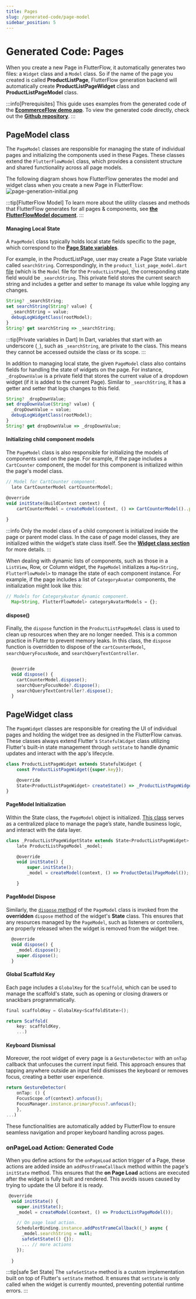 ```yaml
---
title: Pages
slug: /generated-code/page-model
sidebar_position: 5
---
```


# Generated Code: Pages

When you create a new Page in FlutterFlow, it automatically generates two files: a `Widget` class and a `Model` class. So if the name of the page you created is called **ProductListPage**, FlutterFlow generation backend will automatically create **ProductListPageWidget** class and **ProductListPageModel** class. 

:::info[Prerequisites]
This guide uses examples from the generated code of the **[EcommerceFlow demo app](https://bit.ly/ff-docs-demo-v1)**. To view the generated code directly, check out the **[Github repository](https://github.com/FlutterFlow/sample-apps/tree/main/ecommerce_flow)**.
:::

## PageModel class

 The `PageModel` classes are responsible for managing the state of individual pages and initializing the components used in these Pages. These classes extend the `FlutterFlowModel` class, which provides a consistent structure and shared functionality across all page models.

The following diagram shows how FlutterFlow generates the model and widget class when you create a new Page in FlutterFlow: 
![page-generation-initial.png](imgs/page-generation-initial.png)

:::tip[FlutterFlow Model]
To learn more about the utility classes and methods that FlutterFlow generates for all pages & components, see [**the FlutterFlowModel document**](flutterflow-model.md). 
:::



#### Managing Local State

A `PageModel` class typically holds local state fields specific to the page, which correspond to the **[Page State variables](../resources/ui/pages/page-lifecycle.md#page-state)**. 

For example, in the ProductListPage, user may create a Page State variable called `searchString`. Correspondingly, in the `product_list_page_model.dart` [file](https://github.com/FlutterFlow/sample-apps/blob/main/ecommerce_flow/lib/product/product_list_page/product_list_page_model.dart) (which is the `Model` file for the `ProductListPage`), the corresponding state field would be `_searchString`. This private field stores the current search string and includes a getter and setter to manage its value while logging any changes.

```js
String? _searchString;
set searchString(String? value) {
  _searchString = value;
  debugLogWidgetClass(rootModel);
}
String? get searchString => _searchString;
```

:::tip[Private variables in Dart]
In Dart, variables that start with an underscore (`_`), such as `_searchString`, are private to the class. This means they cannot be accessed outside the class or its scope.
:::

In addition to managing local state, the given `PageModel` class also contains fields for handling the state of widgets on the page. For instance, `_dropDownValue` is a private field that stores the current value of a dropdown widget (if it is added to the current Page). Similar to `_searchString`, it has a getter and setter that logs changes to this field.

```js
String? _dropDownValue;
set dropDownValue(String? value) {
  _dropDownValue = value;
  debugLogWidgetClass(rootModel);
}
String? get dropDownValue => _dropDownValue;
```

#### Initializing child component models
The `PageModel` class is also responsible for initializing the models of components used on the page. For example, if the page includes a `CartCounter` component, the model for this component is initialized within the page's model class.

```js
// Model for CartCounter component.
  late CartCounterModel cartCounterModel;

@override
void initState(BuildContext context) {
    cartCounterModel = createModel(context, () => CartCounterModel()..parentModel = this);
    
}
```
:::info
Only the model class of a child component is initialized inside the page or parent model class. In the case of page model classes, they are initialized within the widget’s state class itself. See the **[Widget class section](#pagewidget-class)** for more details.
:::

When dealing with dynamic lists of components, such as those in a `ListView`, Row, or Column widget, the `PageModel` initializes a `Map<String, FlutterFlowModel>` to manage the state of each component instance. For example, if the page includes a list of `CategoryAvatar` components, the initialization might look like this:

```js
// Models for CategoryAvatar dynamic component.
  Map<String, FlutterFlowModel> categoryAvatarModels = {};
```

#### dispose()

Finally, the `dispose` function in the `ProductListPageModel` class is used to clean up resources when they are no longer needed. This is a common practice in Flutter to prevent memory leaks.  In this class, the `dispose` function is overridden to dispose of the `cartCounterModel`, `searchQueryFocusNode`, and `searchQueryTextController`.

```js

  @override
  void dispose() {
    cartCounterModel.dispose();
    searchQueryFocusNode?.dispose();
    searchQueryTextController?.dispose();
  }
```


## PageWidget class

The `PageWidget` classes are responsible for creating the UI of individual pages and holding the widget tree as designed in the FlutterFlow canvas. These classes always extend Flutter's `StatefulWidget` class utilizing Flutter's built-in state management through `setState` to handle dynamic updates and interact with the app's lifecycle.

```js
class ProductListPageWidget extends StatefulWidget {
    const ProductListPageWidget({super.key});

    @override
    State<ProductListPageWidget> createState() => _ProductListPageWidgetState();
}
```

#### PageModel Initialization
Within the State class, the `PageModel` object is initialized. [This class](#pagemodel-class) serves as a centralized place to manage the page’s state, handle business logic, and interact with the data layer.

```js
class _ProductListPageWidgetState extends State<ProductListPageWidget> {
    late ProductListPageModel _model;

    @override
    void initState() {
        super.initState();
        _model = createModel(context, () => ProductDetailPageModel());

    }
```

#### PageModel Dispose
Similarly, the [`dispose` method](#dispose) of the `PageModel` class is invoked from the **overridden** `dispose` method of the widget's **State** class. This ensures that any resources managed by the `PageModel`, such as listeners or controllers, are properly released when the widget is removed from the widget tree.

```js
  @override
  void dispose() {
    _model.dispose();
    super.dispose();
  }
```

#### Global Scaffold Key
Each page includes a `GlobalKey` for the `Scaffold`, which can be used to manage the scaffold's state, such as opening or closing drawers or snackbars programmatically.

```js
final scaffoldKey = GlobalKey<ScaffoldState>();

return Scaffold(
    key: scaffoldKey,
    ...)
```

#### Keyboard Dismissal
Moreover, the root widget of every page is a `GestureDetector` with an `onTap` callback that unfocuses the current input field. This approach ensures that tapping anywhere outside an input field dismisses the keyboard or removes focus, creating a better user experience.

```js
return GestureDetector(
    onTap: () {
    FocusScope.of(context).unfocus();
    FocusManager.instance.primaryFocus?.unfocus();
    },
...)
```

These functionalities are automatically added by FlutterFlow to ensure seamless navigation and proper keyboard handling across pages.

### onPageLoad Action: Generated Code

When you define actions for the `onPageLoad` action trigger of a Page, these actions are added inside an `addPostFrameCallback` method within the page's `initState` method. This ensures that the **on Page Load** actions are executed after the widget is fully built and rendered. This avoids issues caused by trying to update the UI before it is ready.

```js
 @override
  void initState() {
    super.initState();
    _model = createModel(context, () => ProductListPageModel());

    // On page load action.
    SchedulerBinding.instance.addPostFrameCallback((_) async {
      _model.searchString = null;
      safeSetState(() {});
      ... // more actions
    });
    
  }
```

:::tip[safe Set State]
The `safeSetState` method is a custom implementation built on top of Flutter's `setState` method. It ensures that `setState` is only called when the widget is currently mounted, preventing potential runtime errors.
:::